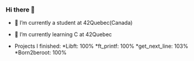 ### Hi there 👋


* 🔭 I’m currently a student at 42Quebec(Canada)

* 🌱 I’m currently learning C at 42Quebec

* Projects I finished:
*Libft: 100%
*ft_printf: 100%
*get_next_line: 103%
*Born2beroot: 100%
